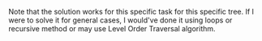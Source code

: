 Note that the solution works for this specific task for this specific tree. 
If I were to solve it for general cases, I would've done it using loops or recursive method 
or may use Level Order Traversal algorithm.

